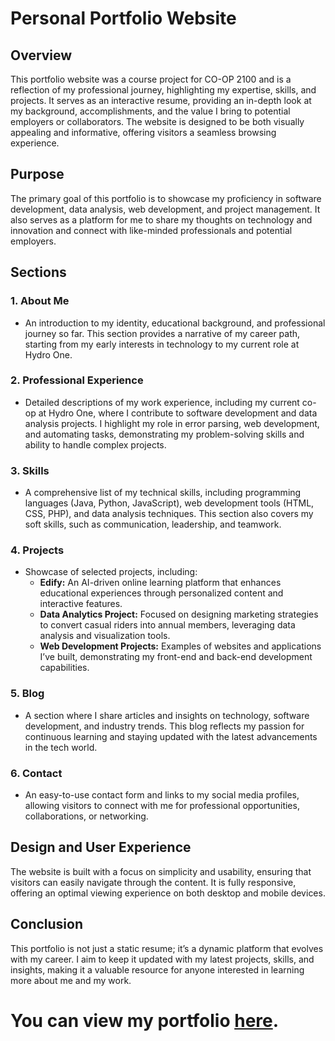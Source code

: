 # Personal Portfolio Website

## Overview
This portfolio website was a course project for CO-OP 2100 and is a reflection of my professional journey, highlighting my expertise, skills, and projects. It serves as an interactive resume, providing an in-depth look at my background, accomplishments, and the value I bring to potential employers or collaborators. The website is designed to be both visually appealing and informative, offering visitors a seamless browsing experience.

## Purpose
The primary goal of this portfolio is to showcase my proficiency in software development, data analysis, web development, and project management. It also serves as a platform for me to share my thoughts on technology and innovation and connect with like-minded professionals and potential employers.

## Sections

### 1. **About Me**
   - An introduction to my identity, educational background, and professional journey so far. This section provides a narrative of my career path, starting from my early interests in technology to my current role at Hydro One.

### 2. **Professional Experience**
   - Detailed descriptions of my work experience, including my current co-op at Hydro One, where I contribute to software development and data analysis projects. I highlight my role in error parsing, web development, and automating tasks, demonstrating my problem-solving skills and ability to handle complex projects.

### 3. **Skills**
   - A comprehensive list of my technical skills, including programming languages (Java, Python, JavaScript), web development tools (HTML, CSS, PHP), and data analysis techniques. This section also covers my soft skills, such as communication, leadership, and teamwork.

### 4. **Projects**
   - Showcase of selected projects, including:
     - **Edify:** An AI-driven online learning platform that enhances educational experiences through personalized content and interactive features.
     - **Data Analytics Project:** Focused on designing marketing strategies to convert casual riders into annual members, leveraging data analysis and visualization tools.
     - **Web Development Projects:** Examples of websites and applications I’ve built, demonstrating my front-end and back-end development capabilities.

### 5. **Blog**
   - A section where I share articles and insights on technology, software development, and industry trends. This blog reflects my passion for continuous learning and staying updated with the latest advancements in the tech world.

### 6. **Contact**
   - An easy-to-use contact form and links to my social media profiles, allowing visitors to connect with me for professional opportunities, collaborations, or networking.

## Design and User Experience
The website is built with a focus on simplicity and usability, ensuring that visitors can easily navigate through the content. It is fully responsive, offering an optimal viewing experience on both desktop and mobile devices.

## Conclusion
This portfolio is not just a static resume; it’s a dynamic platform that evolves with my career. I aim to keep it updated with my latest projects, skills, and insights, making it a valuable resource for anyone interested in learning more about me and my work.

# You can view my portfolio [here](https://abrart03.wixsite.com/my-site-3).
